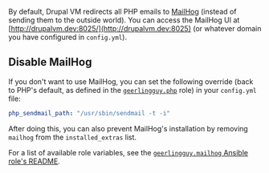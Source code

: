 By default, Drupal VM redirects all PHP emails to [MailHog](https://github.com/mailhog/MailHog) (instead of sending them to the outside world). You can access the MailHog UI at [http://drupalvm.dev:8025/](http://drupalvm.dev:8025) (or whatever domain you have configured in `config.yml`).

## Disable MailHog

If you don't want to use MailHog, you can set the following override (back to PHP's default, as defined in the [`geerlingguy.php`](https://github.com/geerlingguy/ansible-role-php#role-variables) role) in your `config.yml` file:

```yaml
php_sendmail_path: "/usr/sbin/sendmail -t -i"
```

After doing this, you can also prevent MailHog's installation by removing `mailhog` from the `installed_extras` list.

For a list of available role variables, see the [`geerlingguy.mailhog` Ansible role's README](https://github.com/geerlingguy/ansible-role-mailhog#readme).

